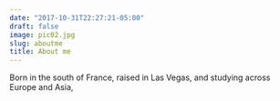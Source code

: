 ```yaml
---
date: "2017-10-31T22:27:21-05:00"
draft: false
image: pic02.jpg
slug: aboutme
title: About me
---
```


Born in the south of France, raised in Las Vegas, and studying across Europe and Asia,